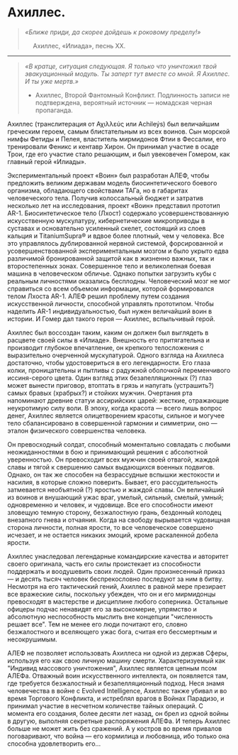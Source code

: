 # Ахиллес.

> _«Ближе приди, да скорее дойдешь к роковому пределу!»_
>
> &#8195; Ахиллес, «Илиада», песнь ХХ.

---

> _«В кратце, ситуация следующая. Я только что уничтожил твой эвакуационный модуль. Ты заперт тут вместе со мной. Я Ахиллес. И ты уже мертв.»_
>
> * Ахиллес, Второй Фантомный Конфликт.
>   Подлинность записи не подтверждена,
>   вероятный источник — номадская черная пропаганда.

Ахиллес \(транслитерация от Αχιλλεύς или Achileýs\) был величайшим греческим героем, самым блистательным из всех воинов. Сын морской нимфы Фетиды и Пелея, властитель мирмидонов Фтии в Фессалии, его тренировали Феникс и кентавр Хирон. Он принимал участие в осаде Трои, где его участие стало решающим, и был увековечен Гомером, как главный герой «Илиады».

Экспериментальный проект «Воин» был разработан АЛЕФ, чтобы предложить великим державам модель биосинтетического боевого организма, обладающего свойствами ТАГа, но в габаритах человеческого тела. Получив колоссальный бюджет и затратив несколько лет на исследования, проект «Воин» представил прототип AR-1. Биосинтетическое тело \(Лхост\) содержало усовершенствованную искусственную мускулатуру, кибернетические микроприводы в суставах и основательно усиленный скелет, состоящий из слоев кальция и TitaniumSupra® и вдвое более плотный, чем у человека. Все это управлялось дублированной нервной системой, форсированной и усовершенствованной экспериментальным мозгом и было укрыто едва различимой бронированной защитой как в жизненно важных, так и второстепенных зонах. Совершенное тело и великолепная боевая машина в человеческом обличье. Однако попытки загрузить кубы с реальным личностями оказались бесплодны. Человеческий мозг не мог справиться со всем объемом информации, которой формировался телом Лхоста AR-1. АЛЕФ решил проблему путем создания искусственной личности, способной управлять прототипом. Чтобы наделить AR-1 индивидуальностью, был нужен величайший воин в истории. И Гомер дал такого героя — Ахиллес, вспыльчивый герой.

Ахиллес был воссоздан таким, каким он должен был выглядеть в расцвете своей силы в «Илиаде». Внешность его притягательна и производит глубокое впечатление, он крепкого телосложения с выразительно очерченной мускулатурой. Одного взгляда на Ахиллеса достаточно, чтобы удостовериться в его легендарности. Его глаза колки, проницательны и пытливы с радужной оболочкой переменчивого иссиня-серого цвета. Один взгляд этих безапелляционных \(?\) глаз может вынести приговор, втоптать в грязь и напугать \(устрашить?\) самых бравых \(храбрых?\) и стойких мужчин. Очертания рта напоминают древние статуи ассирийских царей: жесткие, отражающие неукротимую силу воли. В эпоху, когда красота — всего лишь вопрос денег, Ахиллес является олицетворением красоты, сильное и могучее тело сбалансировано в совершенной гармонии и симметрии, оно — эталон физического совершенства человека.

Он превосходный солдат, способный моментально совладать с любыми неожиданностями в бою и принимающий решения с абсолютной уверенностью. Он превосходит всех мужчин своей отвагой, жаждой славы и тягой к свершению самых выдающихся военных подвигов. Однако, он так же способен на безрассудные вспышки жестокости и насилия, в которые сложно поверить. Бывает, его рассудительность затмевается необъятной \(?\) яростью и жаждой славы. Он величайший из воинов и внушающий ужас враг, умелый, сильный, смелый, умный; одновременно и человек, и чудовище. Все его способности имеют зловещую темную сторону, безжалостную грань, бездонный колодец внезапного гнева и отчаяния. Когда на свободу вырывается чудовищная сторона личности, полная ярости, то все человеческое совершено исчезает, и не остается никаких эмоций, кроме раскаленной добела ярости.

Ахиллес унаследовал легендарные командирские качества и авторитет своего оригинала, часть его силы проистекает из способности поддержать и воодушевить своих людей. Один произнесенный приказ — и десять тысяч человек беспрекословно последуют за ним в битву. Несмотря на его тактический гений, Ахиллес в равной мере презирает все вражеские силы, поскольку убежден, что он и его мирмидонцы превосходят в мастерстве и дисциплине любого соперника. Остальные офицеры подчас ненавидят его за высокомерие, упрямство и абсолютную неспособность мыслить вне концепции "численность решает все". Тем не менее его люди почитают его, словно безжалостного и вселяющего ужас бога, считая его бессмертным и несокрушимым.

АЛЕФ не позволяет использовать Ахиллеса ни одной из держав Сферы, используя его как свою личную машину смерти. Характеризуемый как "Индивид массового уничтожения", Ахиллес является цепным псом АЛЕФа. Отважный воин искусственного интеллекта, он появляется там, где требуется безжалостный и безапелляционный подход. Неся знамя человечества в войне с Evolved Intelligence, Ахиллес также убивал и во время Торгового Конфликта, и истреблял врагов в Войнах Парадизо, и принимал участие в несчетном количестве тайных операций. С момента его создания, более десяти лет назад, он брел из одной войны в другую, выполняя секретные распоряжения АЛЕФа. И теперь Ахиллес больше не может жить без сражений. А у костров во время привалов поговаривают, что война — его кормилица и любовница, ибо только она способна удовлетворить его...

